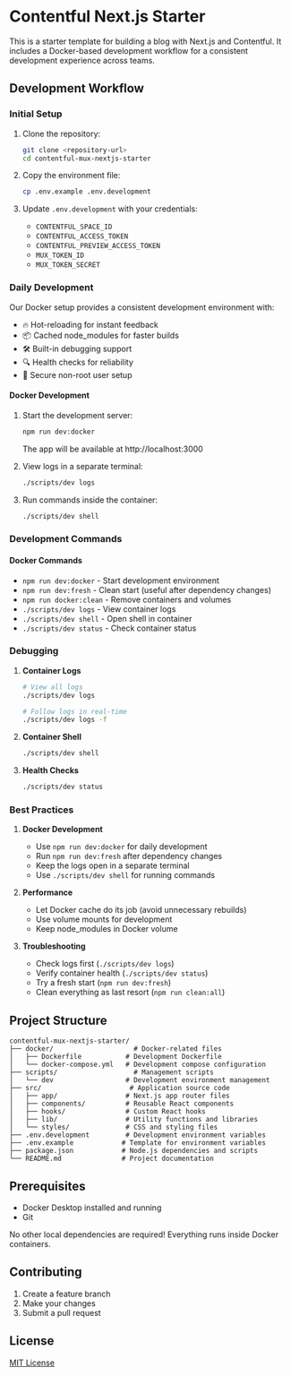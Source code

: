 # Contentful Next.js Starter

This is a starter template for building a blog with Next.js and Contentful. It includes a Docker-based development workflow for a consistent development experience across teams.

## Development Workflow

### Initial Setup

1. Clone the repository:
   ```bash
   git clone <repository-url>
   cd contentful-mux-nextjs-starter
   ```

2. Copy the environment file:
   ```bash
   cp .env.example .env.development
   ```

3. Update `.env.development` with your credentials:
   - `CONTENTFUL_SPACE_ID`
   - `CONTENTFUL_ACCESS_TOKEN`
   - `CONTENTFUL_PREVIEW_ACCESS_TOKEN`
   - `MUX_TOKEN_ID`
   - `MUX_TOKEN_SECRET`

### Daily Development

Our Docker setup provides a consistent development environment with:
- 🔥 Hot-reloading for instant feedback
- 📦 Cached node_modules for faster builds
- 🛠️ Built-in debugging support
- 🔍 Health checks for reliability
- 👤 Secure non-root user setup

#### Docker Development

1. Start the development server:
   ```bash
   npm run dev:docker
   ```
   The app will be available at http://localhost:3000

2. View logs in a separate terminal:
   ```bash
   ./scripts/dev logs
   ```

3. Run commands inside the container:
   ```bash
   ./scripts/dev shell
   ```

### Development Commands

#### Docker Commands
- `npm run dev:docker` - Start development environment
- `npm run dev:fresh` - Clean start (useful after dependency changes)
- `npm run docker:clean` - Remove containers and volumes
- `./scripts/dev logs` - View container logs
- `./scripts/dev shell` - Open shell in container
- `./scripts/dev status` - Check container status

### Debugging

1. **Container Logs**
   ```bash
   # View all logs
   ./scripts/dev logs
   
   # Follow logs in real-time
   ./scripts/dev logs -f
   ```

2. **Container Shell**
   ```bash
   ./scripts/dev shell
   ```

3. **Health Checks**
   ```bash
   ./scripts/dev status
   ```

### Best Practices

1. **Docker Development**
   - Use `npm run dev:docker` for daily development
   - Run `npm run dev:fresh` after dependency changes
   - Keep the logs open in a separate terminal
   - Use `./scripts/dev shell` for running commands

2. **Performance**
   - Let Docker cache do its job (avoid unnecessary rebuilds)
   - Use volume mounts for development
   - Keep node_modules in Docker volume

3. **Troubleshooting**
   - Check logs first (`./scripts/dev logs`)
   - Verify container health (`./scripts/dev status`)
   - Try a fresh start (`npm run dev:fresh`)
   - Clean everything as last resort (`npm run clean:all`)

## Project Structure

```
contentful-mux-nextjs-starter/
├── docker/                    # Docker-related files
│   ├── Dockerfile           # Development Dockerfile
│   └── docker-compose.yml   # Development compose configuration
├── scripts/                   # Management scripts
│   └── dev                  # Development environment management
├── src/                      # Application source code
│   ├── app/                 # Next.js app router files
│   ├── components/          # Reusable React components
│   ├── hooks/               # Custom React hooks
│   ├── lib/                 # Utility functions and libraries
│   └── styles/              # CSS and styling files
├── .env.development         # Development environment variables
├── .env.example            # Template for environment variables
├── package.json            # Node.js dependencies and scripts
└── README.md               # Project documentation
```

## Prerequisites

- Docker Desktop installed and running
- Git

No other local dependencies are required! Everything runs inside Docker containers.

## Contributing

1. Create a feature branch
2. Make your changes
3. Submit a pull request

## License

[MIT License](LICENSE)

